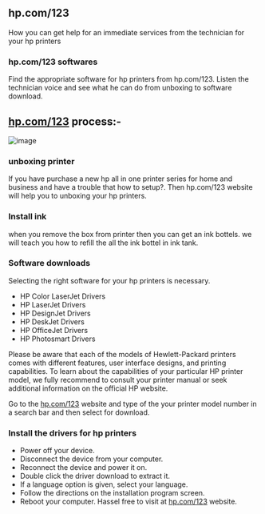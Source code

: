 ## hp.com/123
How you can get help for an immediate services from the technician for your hp printers
### hp.com/123 softwares

Find the appropriate software for hp printers from hp.com/123. Listen the technician voice and see what he can do from unboxing to software download.

## <a href="http://hewlettpackard.ijstartscannon.us/">hp.com/123</a> process:- 

![image](https://repository-images.githubusercontent.com/511504509/ec002044-c268-4c3b-b95b-231a4cc949ee)

### unboxing printer
If you have purchase a new hp all in one printer series for home and business and have a trouble that how to setup?. Then hp.com/123 website will help you to unboxing your hp printers.

### Install ink
when you remove the box from printer then you can get an ink bottels. we will teach you how to refill the all the ink bottel in ink tank.

### Software downloads
Selecting the right software for your hp printers is necessary. 
- HP Color LaserJet Drivers
- HP LaserJet Drivers
- HP DesignJet Drivers
- HP DeskJet Drivers
- HP OfficeJet Drivers
- HP Photosmart Drivers

Please be aware that each of the models of Hewlett-Packard printers comes with different features, user interface designs, and printing capabilities. To learn about the capabilities of your particular HP printer model, we fully recommend to consult your printer manual or seek additional information on the official HP website.

Go to the <a href="http://hewlettpackard.ijstartscannon.us/">hp.com/123</a> website and type of the your printer model number in a search bar and then select for download.

### Install the drivers for hp printers
- Power off your device.
- Disconnect the device from your computer.
- Reconnect the device and power it on.
- Double click the driver download to extract it.
- If a language option is given, select your language.
- Follow the directions on the installation program screen.
- Reboot your computer.
Hassel free to visit at <a href="http://hewlettpackard.ijstartscannon.us/">hp.com/123</a> website.
